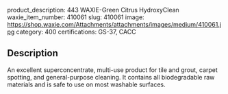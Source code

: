 product_description: 443 WAXIE-Green Citrus HydroxyClean
waxie_item_number: 410061
slug: 410061
image: https://shop.waxie.com/Attachments/attachments/images/medium/410061.jpg
category: 400
certifications: GS-37, CACC

## Description
An excellent superconcentrate, multi-use product for tile and grout, carpet spotting, and general-purpose cleaning. It contains all biodegradable raw materials and is safe to use on most washable surfaces.

